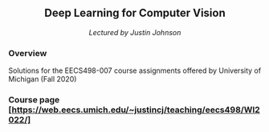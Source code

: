 <h2 align="center">Deep Learning for Computer Vision</h1>
<p align="center"><i>Lectured by Justin Johnson</i></p>

### Overview
Solutions for the EECS498-007 course assignments offered by University of Michigan (Fall 2020)

### Course page [https://web.eecs.umich.edu/~justincj/teaching/eecs498/WI2022/]

